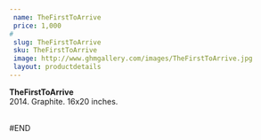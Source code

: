 ```yaml
---
 name: TheFirstToArrive
 price: 1,000
#
 slug: TheFirstToArrive
 sku: TheFirstToArrive
 image: http://www.ghmgallery.com/images/TheFirstToArrive.jpg
 layout: productdetails
---
```

<strong>TheFirstToArrive</strong><br />
 2014. Graphite. 16x20 inches.<br />
 <br />
 
 
 
 
#END